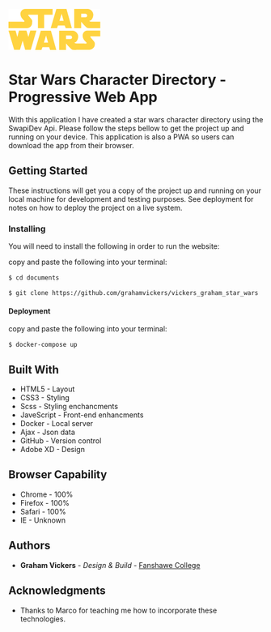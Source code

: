 ![](./images/logo.png)

# Star Wars Character Directory - Progressive Web App

With this application I have created a star wars character directory using the SwapiDev Api. Please follow the steps bellow to get the project up and running on your device. This application is also a PWA so users can download the app from their browser.


## Getting Started

These instructions will get you a copy of the project up and running on your local machine for development and testing purposes. See deployment for notes on how to deploy the project on a live system.


### Installing

You will need to install the following in order to run the website:

copy and paste the following into your terminal: 

```
$ cd documents
```

```
$ git clone https://github.com/grahamvickers/vickers_graham_star_wars
```

#### Deployment 

copy and paste the following into your terminal: 

```
$ docker-compose up
```

## Built With

* HTML5 - Layout
* CSS3 - Styling
* Scss - Styling enchancments
* JaveScript - Front-end enhancments
* Docker - Local server
* Ajax - Json data 
* GitHub - Version control
* Adobe XD - Design


## Browser Capability 

* Chrome - 100%
* Firefox - 100%
* Safari - 100%
* IE - Unknown


## Authors

* **Graham Vickers** - *Design & Build* - [Fanshawe College](https://github.com/grahamvickers)

## Acknowledgments

* Thanks to Marco for teaching me how to incorporate these technologies.

